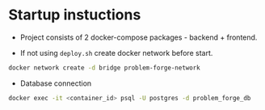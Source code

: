 # Startup instuctions

* Project consists of 2 docker-compose packages - backend + frontend.

* If not using `deploy.sh` create docker network before start.

```bash
docker network create -d bridge problem-forge-network
```

* Database connection

```bash
docker exec -it <container_id> psql -U postgres -d problem_forge_db
```